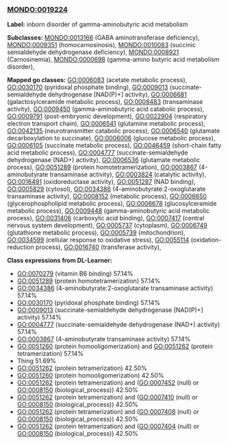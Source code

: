
### [MONDO:0019224](http://purl.obolibrary.org/obo/MONDO_0019224)
**Label:** inborn disorder of gamma-aminobutyric acid metabolism

**Subclasses:** [MONDO:0013166](http://purl.obolibrary.org/obo/MONDO_0013166) (GABA aminotransferase deficiency), [MONDO:0009351](http://purl.obolibrary.org/obo/MONDO_0009351) (homocarnosinosis), [MONDO:0010083](http://purl.obolibrary.org/obo/MONDO_0010083) (succinic semialdehyde dehydrogenase deficiency), [MONDO:0008921](http://purl.obolibrary.org/obo/MONDO_0008921) (Carnosinemia), [MONDO:0000698](http://purl.obolibrary.org/obo/MONDO_0000698) (gamma-amino butyric acid metabolism disorder), 

**Mapped go classes:** [GO:0006083](http://purl.obolibrary.org/obo/GO_0006083) (acetate metabolic process), [GO:0030170](http://purl.obolibrary.org/obo/GO_0030170) (pyridoxal phosphate binding), [GO:0009013](http://purl.obolibrary.org/obo/GO_0009013) (succinate-semialdehyde dehydrogenase [NAD(P)+] activity), [GO:0006681](http://purl.obolibrary.org/obo/GO_0006681) (galactosylceramide metabolic process), [GO:0008483](http://purl.obolibrary.org/obo/GO_0008483) (transaminase activity), [GO:0009450](http://purl.obolibrary.org/obo/GO_0009450) (gamma-aminobutyric acid catabolic process), [GO:0009791](http://purl.obolibrary.org/obo/GO_0009791) (post-embryonic development), [GO:0022904](http://purl.obolibrary.org/obo/GO_0022904) (respiratory electron transport chain), [GO:0006541](http://purl.obolibrary.org/obo/GO_0006541) (glutamine metabolic process), [GO:0042135](http://purl.obolibrary.org/obo/GO_0042135) (neurotransmitter catabolic process), [GO:0006540](http://purl.obolibrary.org/obo/GO_0006540) (glutamate decarboxylation to succinate), [GO:0006006](http://purl.obolibrary.org/obo/GO_0006006) (glucose metabolic process), [GO:0006105](http://purl.obolibrary.org/obo/GO_0006105) (succinate metabolic process), [GO:0046459](http://purl.obolibrary.org/obo/GO_0046459) (short-chain fatty acid metabolic process), [GO:0004777](http://purl.obolibrary.org/obo/GO_0004777) (succinate-semialdehyde dehydrogenase (NAD+) activity), [GO:0006536](http://purl.obolibrary.org/obo/GO_0006536) (glutamate metabolic process), [GO:0051289](http://purl.obolibrary.org/obo/GO_0051289) (protein homotetramerization), [GO:0003867](http://purl.obolibrary.org/obo/GO_0003867) (4-aminobutyrate transaminase activity), [GO:0003824](http://purl.obolibrary.org/obo/GO_0003824) (catalytic activity), [GO:0016491](http://purl.obolibrary.org/obo/GO_0016491) (oxidoreductase activity), [GO:0051287](http://purl.obolibrary.org/obo/GO_0051287) (NAD binding), [GO:0005829](http://purl.obolibrary.org/obo/GO_0005829) (cytosol), [GO:0034386](http://purl.obolibrary.org/obo/GO_0034386) (4-aminobutyrate:2-oxoglutarate transaminase activity), [GO:0008152](http://purl.obolibrary.org/obo/GO_0008152) (metabolic process), [GO:0006650](http://purl.obolibrary.org/obo/GO_0006650) (glycerophospholipid metabolic process), [GO:0006678](http://purl.obolibrary.org/obo/GO_0006678) (glucosylceramide metabolic process), [GO:0009448](http://purl.obolibrary.org/obo/GO_0009448) (gamma-aminobutyric acid metabolic process), [GO:0031406](http://purl.obolibrary.org/obo/GO_0031406) (carboxylic acid binding), [GO:0007417](http://purl.obolibrary.org/obo/GO_0007417) (central nervous system development), [GO:0005737](http://purl.obolibrary.org/obo/GO_0005737) (cytoplasm), [GO:0006749](http://purl.obolibrary.org/obo/GO_0006749) (glutathione metabolic process), [GO:0005739](http://purl.obolibrary.org/obo/GO_0005739) (mitochondrion), [GO:0034599](http://purl.obolibrary.org/obo/GO_0034599) (cellular response to oxidative stress), [GO:0055114](http://purl.obolibrary.org/obo/GO_0055114) (oxidation-reduction process), [GO:0016740](http://purl.obolibrary.org/obo/GO_0016740) (transferase activity), 

**Class expressions from DL-Learner:**

- [GO:0070279](http://purl.obolibrary.org/obo/GO_0070279) (vitamin B6 binding) 57.14%
- [GO:0051289](http://purl.obolibrary.org/obo/GO_0051289) (protein homotetramerization) 57.14%
- [GO:0034386](http://purl.obolibrary.org/obo/GO_0034386) (4-aminobutyrate:2-oxoglutarate transaminase activity) 57.14%
- [GO:0030170](http://purl.obolibrary.org/obo/GO_0030170) (pyridoxal phosphate binding) 57.14%
- [GO:0009013](http://purl.obolibrary.org/obo/GO_0009013) (succinate-semialdehyde dehydrogenase [NAD(P)+] activity) 57.14%
- [GO:0004777](http://purl.obolibrary.org/obo/GO_0004777) (succinate-semialdehyde dehydrogenase (NAD+) activity) 57.14%
- [GO:0003867](http://purl.obolibrary.org/obo/GO_0003867) (4-aminobutyrate transaminase activity) 57.14%
- [GO:0051260](http://purl.obolibrary.org/obo/GO_0051260) (protein homooligomerization) and [GO:0051262](http://purl.obolibrary.org/obo/GO_0051262) (protein tetramerization) 57.14%
- Thing 51.69%
- [GO:0051262](http://purl.obolibrary.org/obo/GO_0051262) (protein tetramerization) 42.50%
- [GO:0051260](http://purl.obolibrary.org/obo/GO_0051260) (protein homooligomerization) 42.50%
- [GO:0051262](http://purl.obolibrary.org/obo/GO_0051262) (protein tetramerization) and ([GO:0007452](http://purl.obolibrary.org/obo/GO_0007452) (null) or [GO:0008150](http://purl.obolibrary.org/obo/GO_0008150) (biological_process)) 42.50%
- [GO:0051262](http://purl.obolibrary.org/obo/GO_0051262) (protein tetramerization) and ([GO:0007410](http://purl.obolibrary.org/obo/GO_0007410) (null) or [GO:0008150](http://purl.obolibrary.org/obo/GO_0008150) (biological_process)) 42.50%
- [GO:0051262](http://purl.obolibrary.org/obo/GO_0051262) (protein tetramerization) and ([GO:0007408](http://purl.obolibrary.org/obo/GO_0007408) (null) or [GO:0008150](http://purl.obolibrary.org/obo/GO_0008150) (biological_process)) 42.50%
- [GO:0051262](http://purl.obolibrary.org/obo/GO_0051262) (protein tetramerization) and ([GO:0007404](http://purl.obolibrary.org/obo/GO_0007404) (null) or [GO:0008150](http://purl.obolibrary.org/obo/GO_0008150) (biological_process)) 42.50%


